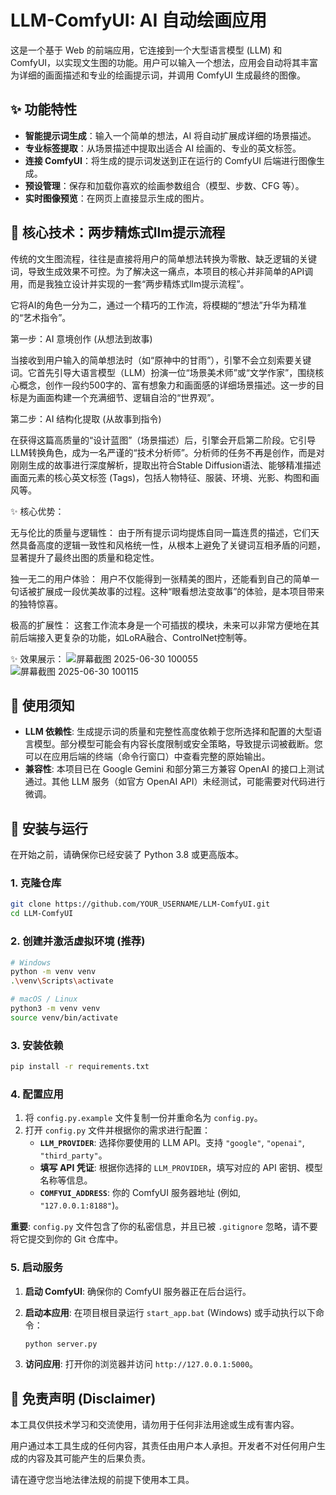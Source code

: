 # LLM-ComfyUI: AI 自动绘画应用

这是一个基于 Web 的前端应用，它连接到一个大型语言模型 (LLM) 和 ComfyUI，以实现文生图的功能。用户可以输入一个想法，应用会自动将其丰富为详细的画面描述和专业的绘画提示词，并调用 ComfyUI 生成最终的图像。

## ✨ 功能特性

- **智能提示词生成**：输入一个简单的想法，AI 将自动扩展成详细的场景描述。
- **专业标签提取**：从场景描述中提取出适合 AI 绘画的、专业的英文标签。
- **连接 ComfyUI**：将生成的提示词发送到正在运行的 ComfyUI 后端进行图像生成。
- **预设管理**：保存和加载你喜欢的绘画参数组合（模型、步数、CFG 等）。
- **实时图像预览**：在网页上直接显示生成的图片。

## 🚀 核心技术：两步精炼式llm提示流程

传统的文生图流程，往往是直接将用户的简单想法转换为零散、缺乏逻辑的关键词，导致生成效果不可控。为了解决这一痛点，本项目的核心并非简单的API调用，而是我独立设计并实现的一套“两步精炼式llm提示流程”。

它将AI的角色一分为二，通过一个精巧的工作流，将模糊的“想法”升华为精准的“艺术指令”。

第一步：AI 意境创作 (从想法到故事)

当接收到用户输入的简单想法时（如“原神中的甘雨”），引擎不会立刻索要关键词。它首先引导大语言模型（LLM）扮演一位“场景美术师”或“文学作家”，围绕核心概念，创作一段约500字的、富有想象力和画面感的详细场景描述。这一步的目标是为画面构建一个充满细节、逻辑自洽的“世界观”。

第二步：AI 结构化提取 (从故事到指令)

在获得这篇高质量的“设计蓝图”（场景描述）后，引擎会开启第二阶段。它引导LLM转换角色，成为一名严谨的“技术分析师”。分析师的任务不再是创作，而是对刚刚生成的故事进行深度解析，提取出符合Stable Diffusion语法、能够精准描述画面元素的核心英文标签 (Tags)，包括人物特征、服装、环境、光影、构图和画风等。

✨ 核心优势：

无与伦比的质量与逻辑性： 由于所有提示词均提炼自同一篇连贯的描述，它们天然具备高度的逻辑一致性和风格统一性，从根本上避免了关键词互相矛盾的问题，显著提升了最终出图的质量和稳定性。

独一无二的用户体验： 用户不仅能得到一张精美的图片，还能看到自己的简单一句话被扩展成一段优美故事的过程。这种“眼看想法变故事”的体验，是本项目带来的独特惊喜。

极高的扩展性： 这套工作流本身是一个可插拔的模块，未来可以非常方便地在其前后端接入更复杂的功能，如LoRA融合、ControlNet控制等。

✨ 效果展示：
![屏幕截图 2025-06-30 100055](https://github.com/user-attachments/assets/4e97552a-0493-416a-b64b-b49f3178b717)
![屏幕截图 2025-06-30 100115](https://github.com/user-attachments/assets/5b2e0ebe-94d2-49db-9c1e-4e95b4655cf3)





## 📝 使用须知

- **LLM 依赖性**: 生成提示词的质量和完整性高度依赖于您所选择和配置的大型语言模型。部分模型可能会有内容长度限制或安全策略，导致提示词被截断。您可以在应用后端的终端（命令行窗口）中查看完整的原始输出。
- **兼容性**: 本项目已在 Google Gemini 和部分第三方兼容 OpenAI 的接口上测试通过。其他 LLM 服务（如官方 OpenAI API）未经测试，可能需要对代码进行微调。

## 🚀 安装与运行

在开始之前，请确保你已经安装了 Python 3.8 或更高版本。

### 1. 克隆仓库

```bash
git clone https://github.com/YOUR_USERNAME/LLM-ComfyUI.git
cd LLM-ComfyUI
```

### 2. 创建并激活虚拟环境 (推荐)

```bash
# Windows
python -m venv venv
.\venv\Scripts\activate

# macOS / Linux
python3 -m venv venv
source venv/bin/activate
```

### 3. 安装依赖

```bash
pip install -r requirements.txt
```

### 4. 配置应用

1.  将 `config.py.example` 文件复制一份并重命名为 `config.py`。
2.  打开 `config.py` 文件并根据你的需求进行配置：
    - **`LLM_PROVIDER`**: 选择你要使用的 LLM API。支持 `"google"`, `"openai"`, `"third_party"`。
    - **填写 API 凭证**: 根据你选择的 `LLM_PROVIDER`，填写对应的 API 密钥、模型名称等信息。
    - **`COMFYUI_ADDRESS`**: 你的 ComfyUI 服务器地址 (例如, `"127.0.0.1:8188"`)。

**重要**: `config.py` 文件包含了你的私密信息，并且已被 `.gitignore` 忽略，请不要将它提交到你的 Git 仓库中。

### 5. 启动服务

1.  **启动 ComfyUI**: 确保你的 ComfyUI 服务器正在后台运行。
2.  **启动本应用**: 在项目根目录运行 `start_app.bat` (Windows) 或手动执行以下命令：

    ```bash
    python server.py
    ```
3.  **访问应用**: 打开你的浏览器并访问 `http://127.0.0.1:5000`。

## 📜 免责声明 (Disclaimer)

本工具仅供技术学习和交流使用，请勿用于任何非法用途或生成有害内容。

用户通过本工具生成的任何内容，其责任由用户本人承担。开发者不对任何用户生成的内容及其可能产生的后果负责。

请在遵守您当地法律法规的前提下使用本工具。
